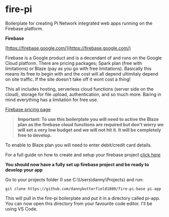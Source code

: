 # fire-pi

Boilerplate for creating Pi Network integrated web apps running on the Firebase platform.

**Firebase**

[https://firebase.google.com/](https://firebase.google.com/)

Firebase is a Google product and is a decendant of and runs on the Google Cloud platform. There are pricing packages; Spark plan (free with limitations) or Blaze (pay as you go with free limitations). Basically this means its free to begin with and the cost will all depend ultimitaly depend on site traffic. If the site doesn't take off it wont cost a thing! 

This all includes hosting, serverless cloud functions (server side on the cloud), storage for file upload, authentication, and so much more. Baring in mind everything has a limitation for free use.

[Firebase pricing page](https://firebase.google.com/pricing)

> **Important: To use this boilerplate you will need to active the Blaze plan as the firebase cloud functions are required but don't worry we will set a very low budget and we will not hit it. It will be completely free to develop.**

To enable to Blaze plan you will need to enter debit/credit card details.

For a full guide on how to create and setup your firebase project [click here](Firebase.md)

**You should now have a fully set up firebase project and be ready to develop your app**

Go to your projects folder (I use C:\\Users\danny\Projects) and run:

`git clone https://github.com/dannybutterfield1880/fire-pi-base pi-app` 

This will pull in the fire-pi boilerplate and put it in a directory called pi-app. You can now open this directory from your favourite code editor. I'll be using VS Code.







